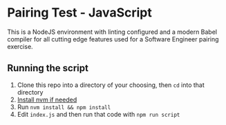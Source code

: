 Pairing Test - JavaScript
=================================

This is a NodeJS environment with linting configured and a modern Babel compiler for all cutting edge features used for a Software Engineer pairing exercise.

## Running the script

1. Clone this repo into a directory of your choosing, then `cd` into that directory
2.  [Install nvm if needed](https://github.com/nvm-sh/nvm#installing-and-updating)
3. Run `nvm install && npm install`
4. Edit `index.js` and then run that code with `npm run script`
